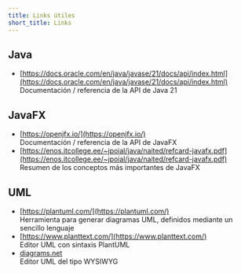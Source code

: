 ```yaml
---
title: Links útiles
short_title: Links
---
```


## Java

* [https://docs.oracle.com/en/java/javase/21/docs/api/index.html](https://docs.oracle.com/en/java/javase/21/docs/api/index.html)
  <br> Documentación / referencia de la API de Java 21

## JavaFX

* [https://openjfx.io/](https://openjfx.io/)
  <br> Documentación / referencia de la API de JavaFX
* [https://enos.itcollege.ee/~jpoial/java/naited/refcard-javafx.pdf](https://enos.itcollege.ee/~jpoial/java/naited/refcard-javafx.pdf)
  <br> Resumen de los conceptos más importantes de JavaFX

## UML

* [https://plantuml.com/](https://plantuml.com/)
  <br> Herramienta para generar diagramas UML, definidos mediante un sencillo lenguaje
* [https://www.planttext.com/](https://www.planttext.com/)
  <br> Editor UML con sintaxis PlantUML
* [diagrams.net](https://www.diagrams.net/index.html)
  <br> Editor UML del tipo WYSIWYG

